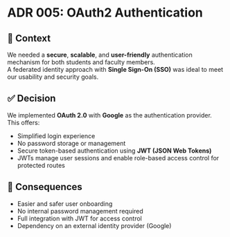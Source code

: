 # ADR 005: OAuth2 Authentication

## 🧠 Context

We needed a **secure**, **scalable**, and **user-friendly** authentication mechanism for both students and faculty members.  
A federated identity approach with **Single Sign-On (SSO)** was ideal to meet our usability and security goals.

## ✅ Decision

We implemented **OAuth 2.0** with **Google** as the authentication provider. This offers:

-  Simplified login experience  
-  No password storage or management  
-  Secure token-based authentication using **JWT (JSON Web Tokens)**  
-  JWTs manage user sessions and enable role-based access control for protected routes  

## 🎯 Consequences

-  Easier and safer user onboarding  
-  No internal password management required  
-  Full integration with JWT for access control  
-  Dependency on an external identity provider (Google)  

